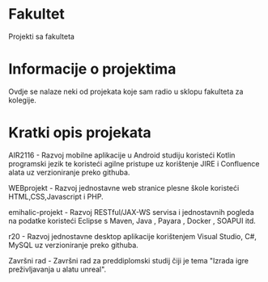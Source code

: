 # Fakultet
Projekti sa fakulteta

# Informacije o projektima

Ovdje se nalaze neki od projekata koje sam radio u sklopu fakulteta za kolegije.

# Kratki opis projekata

AIR2116 - Razvoj mobilne aplikacije u Android studiju koristeći Kotlin programski jezik te koristeći agilne pristupe uz korištenje JIRE i Confluence alata uz verzioniranje preko githuba.

WEBprojekt - Razvoj jednostavne web stranice plesne škole koristeći HTML,CSS,Javascript i PHP.

emihalic-projekt - Razvoj RESTful/JAX-WS servisa i jednostavnih pogleda na podatke koristeći Eclipse s Maven, Java , Payara , Docker , SOAPUI itd.

r20 - Razvoj jednostavne desktop aplikacije korištenjem Visual Studio, C#, MySQL uz verzioniranje preko githuba.

Završni rad - Završni rad za preddiplomski studij čiji je tema "Izrada igre preživljavanja u alatu unreal".
